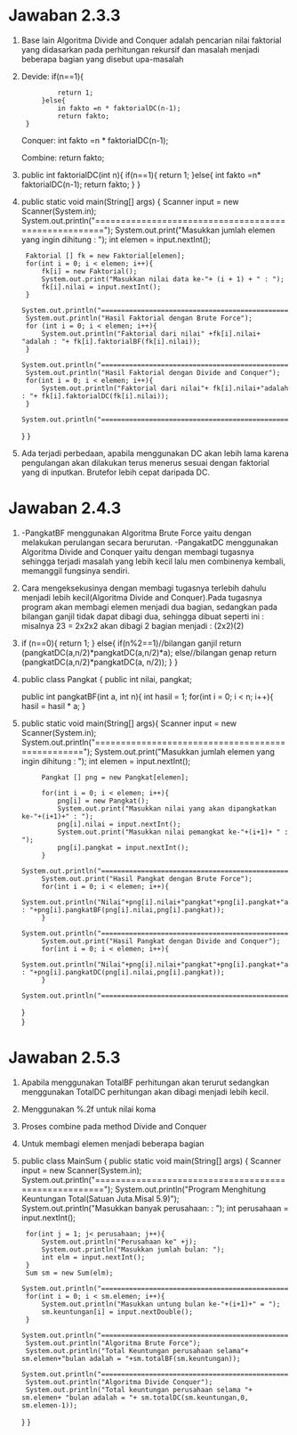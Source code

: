 # Jawaban 2.3.3


1. Base lain Algoritma Divide and Conquer adalah pencarian nilai faktorial yang didasarkan pada perhitungan rekursif dan masalah menjadi beberapa bagian yang disebut upa-masalah
2. Devide: if(n==1){
	          	
	          	return 1;
            }else{
                in fakto =n * faktorialDC(n-1);
                return fakto;
        }

   Conquer: int fakto =n * faktorialDC(n-1);

   Combine: return fakto;
3. public int faktorialDC(int n){
	if(n==1){
	    return 1;
    }else{
       int fakto =n* faktorialDC(n-1);
       return fakto;
    }
}  
4. public static void main(String[] args) {
        Scanner input = new Scanner(System.in);
        System.out.println("=====================================================");
        System.out.print("Masukkan jumlah elemen yang ingin dihitung : ");
        int elemen = input.nextInt();
        
        Faktorial [] fk = new Faktorial[elemen];
        for(int i = 0; i < elemen; i++){
            fk[i] = new Faktorial();
            System.out.print("Masukkan nilai data ke-"+ (i + 1) + " : ");
            fk[i].nilai = input.nextInt();
        }
        System.out.println("=====================================================");
        System.out.println("Hasil Faktorial dengan Brute Force");
        for (int i = 0; i < elemen; i++){
            System.out.println("Faktorial dari nilai" +fk[i].nilai+ "adalah : "+ fk[i].faktorialBF(fk[i].nilai));
        }
        System.out.println("=====================================================");
        System.out.println("Hasil Faktorial dengan Divide and Conquer");
        for(int i = 0; i < elemen; i++){
            System.out.println("Faktorial dari nilai"+ fk[i].nilai+"adalah : "+ fk[i].faktorialDC(fk[i].nilai));
        }
        System.out.println("=====================================================");
    }
}
5. Ada terjadi perbedaan, apabila menggunakan DC akan lebih lama karena pengulangan akan dilakukan terus menerus sesuai dengan faktorial yang di inputkan. Brutefor lebih cepat daripada DC.


# Jawaban 2.4.3


1. -PangkatBF menggunakan Algoritma Brute Force yaitu dengan  melakukan perulangan secara berurutan.
-PangakatDC menggunakan Algoritma Divide and Conquer yaitu dengan membagi tugasnya sehingga terjadi masalah yang lebih kecil lalu men combinenya kembali, memanggil fungsinya sendiri.
2. Cara mengeksekusinya dengan membagi tugasnya terlebih dahulu menjadi lebih kecil(Algoritma Divide and Conquer).Pada tugasnya program akan membagi elemen menjadi dua bagian, sedangkan pada bilangan ganjil tidak dapat dibagi dua, sehingga dibuat seperti ini :
misalnya 23 = 2x2x2 akan dibagi 2 bagian menjadi : (2x2)(2)
3. if (n==0){
            return 1;
        }
        else{
            if(n%2==1)//bilangan ganjil
                return (pangkatDC(a,n/2)*pangkatDC(a,n/2)*a);
            else//bilangan genap
                return (pangkatDC(a,n/2)*pangkatDC(a, n/2));
        }
    }
4. public class Pangkat {
    public int nilai, pangkat;
    
    public int pangkatBF(int a, int n){
        int hasil = 1;
        for(int i = 0; i < n; i++){
            hasil = hasil * a;
        }
5. public static void main(String[] args){
            Scanner input = new Scanner(System.in);
            System.out.println("=================================================");
            System.out.print("Masukkan jumlah elemen yang ingin dihitung : ");
            int elemen = input.nextInt();
            
            Pangkat [] png = new Pangkat[elemen];
            
            for(int i = 0; i < elemen; i++){
                png[i] = new Pangkat();
                System.out.print("Masukkan nilai yang akan dipangkatkan ke-"+(i+1)+" : ");
                png[i].nilai = input.nextInt();
                System.out.print("Masukkan nilai pemangkat ke-"+(i+1)+ " : ");
                png[i].pangkat = input.nextInt();
            }
            System.out.println("=================================================");
            System.out.print("Hasil Pangkat dengan Brute Force");
            for(int i = 0; i < elemen; i++){
                System.out.println("Nilai"+png[i].nilai+"pangkat"+png[i].pangkat+"adalah : "+png[i].pangkatBF(png[i].nilai,png[i].pangkat));
            }
            System.out.println("=================================================");
            System.out.print("Hasil Pangkat dengan Divide and Conquer");
            for(int i = 0; i < elemen; i++){
                System.out.println("Nilai"+png[i].nilai+"pangkat"+png[i].pangkat+"adalah : "+png[i].pangkatDC(png[i].nilai,png[i].pangkat));
            }
            System.out.println("=================================================");
    }  
}


# Jawaban 2.5.3


1. Apabila menggunakan TotalBF perhitungan akan terurut sedangkan menggunakan TotalDC perhitungan akan dibagi menjadi lebih kecil.
2. Menggunakan %.2f untuk nilai koma
3. Proses combine pada method Divide and Conquer
4. Untuk membagi elemen menjadi beberapa bagian
5. public class MainSum {
    public static void main(String[] args) {
        Scanner input = new Scanner(System.in);
        System.out.println("=====================================================");
        System.out.println("Program Menghitung Keuntungan Total(Satuan Juta.Misal 5.9)");
        System.out.println("Masukkan banyak perusahaan: : ");
        int perusahaan = input.nextInt();
        
        for(int j = 1; j< perusahaan; j++){
            System.out.println("Perusahaan ke" +j);
            System.out.println("Masukkan jumlah bulan: ");
            int elm = input.nextInt();
        }
        Sum sm = new Sum(elm);
        System.out.println("=====================================================");
        for(int i = 0; i < sm.elemen; i++){
            System.out.println("Masukkan untung bulan ke-"+(i+1)+" = ");
            sm.keuntungan[i] = input.nextDouble();
        }
        System.out.println("=====================================================");
        System.out.println("Algoritma Brute Force");
        System.out.println("Total Keuntungan perusahaan selama"+ sm.elemen+"bulan adalah = "+sm.totalBF(sm.keuntungan));
        System.out.println("=====================================================");
        System.out.println("Algoritma Divide Conquer");
        System.out.println("Total keuntungan perusahaan selama "+ sm.elemen+ "bulan adalah = "+ sm.totalDC(sm.keuntungan,0, sm.elemen-1));
    }
}